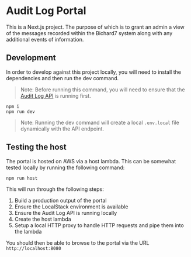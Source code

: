 # Audit Log Portal

This is a Next.js project. The purpose of which is to grant an admin a view of the messages recorded within the Bichard7 system along with any additional events of information.

## Development

In order to develop against this project locally, you will need to install the dependencies and then run the dev command.

> Note: Before running this command, you will need to ensure that the [Audit Log API](../audit-log-api#README.md) is running first.

```shell
npm i
npm run dev
```

> Note: Running the dev command will create a local `.env.local` file dynamically with the API endpoint.

## Testing the host

The portal is hosted on AWS via a host lambda. This can be somewhat tested locally by running the following command:

```shell
npm run host
```

This will run through the following steps:

1. Build a production output of the portal
2. Ensure the LocalStack environment is available
3. Ensure the Audit Log API is running locally
4. Create the host lambda
5. Setup a local HTTP proxy to handle HTTP requests and pipe them into the lambda

You should then be able to browse to the portal via the URL `http://localhost:8080`

